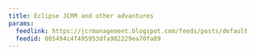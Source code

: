 ```yaml
---
title: Eclipse JCRM and other advantures
params:
  feedlink: https://jcrmanagement.blogspot.com/feeds/posts/default
  feedid: 005494c4f495953dfa982229ea70fa89
---
```

